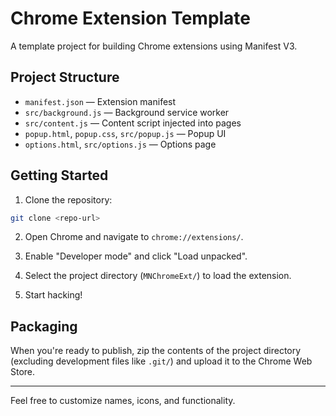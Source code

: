 # Chrome Extension Template

A template project for building Chrome extensions using Manifest V3.

## Project Structure

- `manifest.json` — Extension manifest
- `src/background.js` — Background service worker
- `src/content.js` — Content script injected into pages
- `popup.html`, `popup.css`, `src/popup.js` — Popup UI
- `options.html`, `src/options.js` — Options page

## Getting Started

1. Clone the repository:

```bash
git clone <repo-url>
```

2. Open Chrome and navigate to `chrome://extensions/`.

3. Enable "Developer mode" and click "Load unpacked".

4. Select the project directory (`MNChromeExt/`) to load the extension.

5. Start hacking!

## Packaging

When you're ready to publish, zip the contents of the project directory (excluding development files like `.git/`) and upload it to the Chrome Web Store.

---

Feel free to customize names, icons, and functionality. 